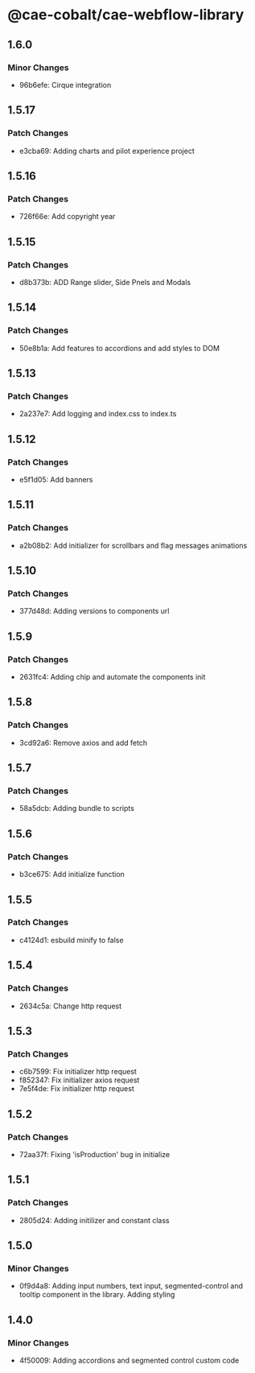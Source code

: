 # @cae-cobalt/cae-webflow-library

## 1.6.0

### Minor Changes

- 96b6efe: Cirque integration

## 1.5.17

### Patch Changes

- e3cba69: Adding charts and pilot experience project

## 1.5.16

### Patch Changes

- 726f66e: Add copyright year

## 1.5.15

### Patch Changes

- d8b373b: ADD Range slider, Side Pnels and Modals

## 1.5.14

### Patch Changes

- 50e8b1a: Add features to accordions and add styles to DOM

## 1.5.13

### Patch Changes

- 2a237e7: Add logging and index.css to index.ts

## 1.5.12

### Patch Changes

- e5f1d05: Add banners

## 1.5.11

### Patch Changes

- a2b08b2: Add initializer for scrollbars and flag messages animations

## 1.5.10

### Patch Changes

- 377d48d: Adding versions to components url

## 1.5.9

### Patch Changes

- 2631fc4: Adding chip and automate the components init

## 1.5.8

### Patch Changes

- 3cd92a6: Remove axios and add fetch

## 1.5.7

### Patch Changes

- 58a5dcb: Adding bundle to scripts

## 1.5.6

### Patch Changes

- b3ce675: Add initialize function

## 1.5.5

### Patch Changes

- c4124d1: esbuild minify to false

## 1.5.4

### Patch Changes

- 2634c5a: Change http request

## 1.5.3

### Patch Changes

- c6b7599: Fix initializer http request
- f852347: Fix initializer axios request
- 7e5f4de: Fix initializer http request

## 1.5.2

### Patch Changes

- 72aa37f: Fixing 'isProduction' bug in initialize

## 1.5.1

### Patch Changes

- 2805d24: Adding initilizer and constant class

## 1.5.0

### Minor Changes

- 0f9d4a8: Adding input numbers, text input, segmented-control and tooltip component in the library. Adding styling

## 1.4.0

### Minor Changes

- 4f50009: Adding accordions and segmented control custom code
